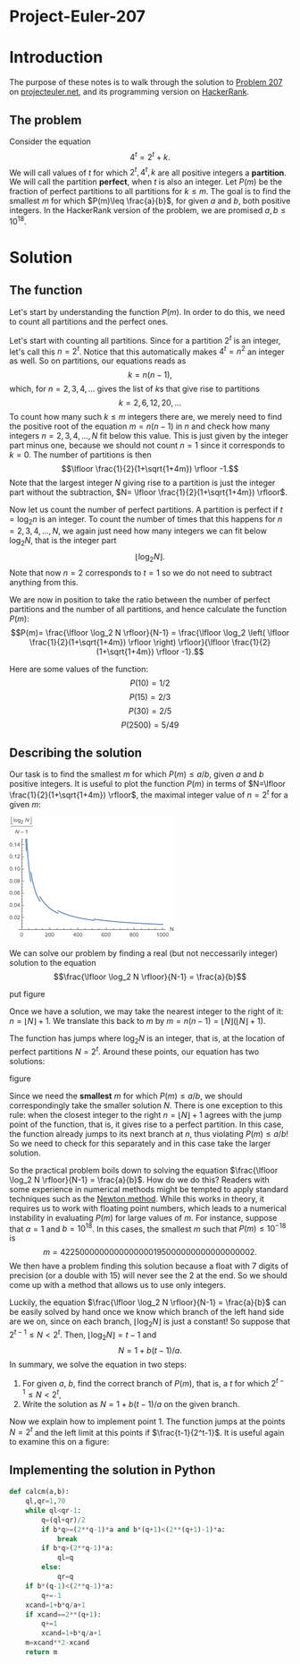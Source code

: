 # Project-Euler-207

# Introduction

The purpose of these notes is to walk through the solution to [Problem 207](https://projecteuler.net/problem=207) on [projecteuler.net](http://projecteuler.net), and its programming version on [HackerRank](https://www.hackerrank.com/contests/projecteuler/challenges/euler207/problem).

## The problem

Consider the equation
$$4^t=2^t+k.$$
We will call values of $t$ for which $2^t,4^t,k$ are all positive integers a **partition**. We will call the partition **perfect**, when $t$ is also an integer. Let $P(m)$ be the fraction of perfect partitions to all partitions for $k\leq m$. The goal is to find the smallest $m$ for which $P(m)\leq \frac{a}{b}$, for given $a$ and $b$, both positive integers. In the HackerRank version of the problem, we are promised $a,b\leq 10^{18}$.

# Solution

## The function

Let's start by understanding the function $P(m)$. In order to do this, we need to count all partitions and the perfect ones. 

Let's start with counting all partitions. Since for a partition $2^t$ is an integer, let's call this $n=2^t$. Notice that this automatically makes $4^t=n^2$ an integer as well. So on partitions, our equations reads as
$$k=n(n-1),$$
which, for $n=2,3,4,...$ gives the list of $k$s that give rise to partitions
$$k=2,6,12,20,...$$
To count how many such $k\leq m$ integers there are, we merely need to find the positive root of the equation $m=n(n-1)$ in $n$ and check how many integers $n=2,3,4,...,N$ fit below this value. This is just given by the integer part minus one, because we should not count $n=1$ since it corresponds to $k=0$. The number of partitions is then
$$\lfloor \frac{1}{2}(1+\sqrt{1+4m}) \rfloor -1.$$
Note that the largest integer $N$ giving rise to a partition is just the integer part without the subtraction, $N= \lfloor \frac{1}{2}(1+\sqrt{1+4m}) \rfloor$.


Now let us count the number of perfect partitions. A partition is perfect if $t=\log_2 n$ is an integer. To count the number of times that this happens for $n=2,3,4,...,N$, we again just need how many integers we can fit below $\log_2 N$, that is the integer part
$$\lfloor \log_2 N \rfloor.$$
Note that now $n=2$ corresponds to $t=1$ so we do not need to subtract anything from this.

We are now in position to take the ratio between the number of perfect partitions and the number of all partitions, and hence calculate the function $P(m)$:
$$P(m)= \frac{\lfloor \log_2 N \rfloor}{N-1} = \frac{\lfloor \log_2 \left( \lfloor \frac{1}{2}(1+\sqrt{1+4m}) \rfloor  \right) \rfloor}{\lfloor \frac{1}{2}(1+\sqrt{1+4m}) \rfloor -1}.$$

Here are some values of the function:
$$P(10)=1/2$$
$$P(15)=2/3$$
$$P(30)=2/5$$
$$P(2500)=5/49$$



## Describing the solution

Our task is to find the smallest $m$ for which $P(m)\leq a/b$, given $a$ and $b$ positive integers. It is useful to plot the function $P(m)$ in terms of $N=\lfloor \frac{1}{2}(1+\sqrt{1+4m}) \rfloor$, the maximal integer value of $n=2^t$ for a given $m$:

![alt text](https://github.com/gaborsarosi/Project-Euler-207/blob/main/plotP.png)

We can solve our problem by finding a real (but not neccessarily integer) solution to the equation
$$\frac{\lfloor \log_2 N \rfloor}{N-1}  = \frac{a}{b}$$

put figure

Once we have a solution, we may take the nearest integer to the right of it: $n=\lfloor N \rfloor +1$. We translate this back to $m$ by $m=n(n-1)=\lfloor N \rfloor(\lfloor N \rfloor+1)$.

The function has jumps where $\log_2 N$ is an integer, that is, at the location of perfect partitions $N=2^t$. Around these points, our equation has two solutions:

figure

Since we need the **smallest** $m$ for which $P(m)\leq a/b$, we should correspondingly take the smaller solution $N$. There is one exception to this rule: when the closest integer to the right $n=\lfloor N \rfloor +1$ agrees with the jump point of the function, that is, it gives rise to a perfect partition. In this case, the function already jumps to its next branch at $n$, thus violating $P(m)\leq a/b$! So we need to check for this separately and in this case take the larger solution.

So the practical problem boils down to solving the equation $\frac{\lfloor \log_2 N \rfloor}{N-1}  = \frac{a}{b}$. How do we do this? Readers with some experience in numerical methods might be tempted to apply standard techniques such as the [Newton method](https://en.wikipedia.org/wiki/Newton%27s_method). While this works in theory, it requires us to work with floating point numbers, which leads to a numerical instability in evaluating $P(m)$ for large values of $m$. For instance, suppose that $a=1$ and $b=10^{18}$. In this cases, the smallest $m$ such that $P(m)\leq 10^{-18}$ is
$$m=4225000000000000000195000000000000000002.$$
We then have a problem finding this solution because a float with 7 digits of precision (or a double with 15) will never see the 2 at the end. So we should come up with a method that allows us to use only integers.

Luckily, the equation $\frac{\lfloor \log_2 N \rfloor}{N-1}  = \frac{a}{b}$ can be easily solved by hand once we know which branch of the left hand side are we on, since on each branch, $\lfloor \log_2 N \rfloor$ is just a constant! So suppose that $2^{t-1}\leq N <2^t$. Then, $\lfloor \log_2 N \rfloor=t-1$ and
$$N=1+b(t-1)/a.$$
In summary, we solve the equation in two steps:
1. For given $a$, $b$, find the correct branch of $P(m)$, that is, a $t$ for which $2^{t-1}\leq N <2^t$,
2. Write the solution as $N=1+b(t-1)/a$ on the given branch.

Now we explain how to implement point 1. The function jumps at the points $N=2^t$ and the left limit at this points if $\frac{t-1}{2^t-1}$. It is useful again to examine this on a figure: 




## Implementing the solution in Python

```python
def calcm(a,b):
    ql,qr=1,70
    while ql<qr-1:
        q=(ql+qr)/2
        if b*q>=(2**q-1)*a and b*(q+1)<(2**(q+1)-1)*a:
            break
        if b*q>(2**q-1)*a:
            ql=q
        else:
            qr=q
    if b*(q-1)<(2**q-1)*a:
        q+=-1
    xcand=1+b*q/a+1
    if xcand==2**(q+1):
        q+=1
        xcand=1+b*q/a+1
    m=xcand**2-xcand
    return m
``` 
